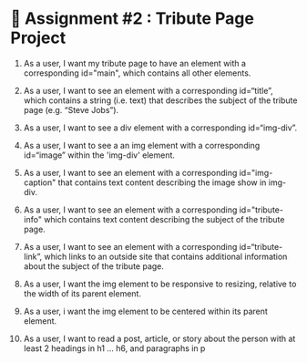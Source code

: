 # 📔 Assignment #2 : Tribute Page Project

1. As a user, I want my tribute page to have an element with a corresponding id="main", which contains all other elements.

2. As a user, I want to see an element with a corresponding id=“title”, which contains a string (i.e. text) that describes the subject of the tribute page (e.g. “Steve Jobs”).

3. As a user, I want to see a div element with a corresponding id=“img-div”.

4. As a user, I want to see a an img element with a corresponding id=“image” within the 'img-div' element.

5. As a user, I want to see an element with a corresponding id="img-caption" that contains text content describing the image
show in img-div.

6. As a user, I want to see an element with a corresponding id="tribute-info" which contains text content describing the subject of the tribute page.

7. As a user, I want to see an element with a corresponding id=“tribute-link”, which links to an outside site that contains additional information about the subject of the tribute page.

8. As a user, I want the img element to be responsive to resizing, relative to the width of its parent element.

9. As a user, i want the img element to be centered within its parent element.

10. As a user, I want to read a post, article, or story about the person with at least 2 headings in h1 ... h6, and paragraphs in p